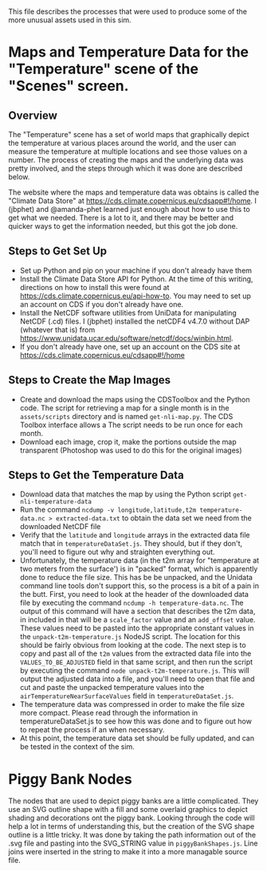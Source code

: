 This file describes the processes that were used to produce some of the more unusual assets used in this sim.

Maps and Temperature Data for the "Temperature" scene of the "Scenes" screen.
=============================================================================

Overview
--------

The "Temperature" scene has a set of world maps that graphically depict the temperature at various places around the
world, and the user can measure the temperature at multiple locations and see those values on a number.  The process of
creating the maps and the underlying data was pretty involved, and the steps through which it was done are described
below.

The website where the maps and temperature data was obtains is called the "Climate Data Store" at
https://cds.climate.copernicus.eu/cdsapp#!/home.  I (jbphet) and @amanda-phet learned just enough about how to use this
to get what we needed.  There is a lot to it, and there may be better and quicker ways to get the information needed,
but this got the job done.

Steps to Get Set Up
-------------------

+ Set up Python and pip on your machine if you don't already have them
+ Install the Climate Data Store API for Python.  At the time of this writing, directions on how to install this
were found at https://cds.climate.copernicus.eu/api-how-to. You may need to set up an account on CDS if you don't
already have one.
+ Install the NetCDF software utilities from UniData for manipulating NetCDF (.cd) files.  I (jbphet) installed the
netCDF4 v4.7.0 without DAP (whatever that is) from https://www.unidata.ucar.edu/software/netcdf/docs/winbin.html. 
+ If you don't already have one, set up an account on the CDS site at https://cds.climate.copernicus.eu/cdsapp#!/home

Steps to Create the Map Images
------------------------------

+ Create and download the maps using the CDSToolbox and the Python code.  The script for retrieving a  map for a single
 month is in the `assets/scripts` directory and is named `get-nli-map.py`.    The CDS Toolbox interface allows a The script needs to be run once for each month.
+ Download each image, crop it, make the portions outside the map transparent (Photoshop was used to do this for the
original images)

Steps to Get the Temperature Data
---------------------------------

+ Download data that matches the map by using the Python script `get-nli-temperature-data`
+ Run the command `ncdump -v longitude,latitude,t2m temperature-data.nc > extracted-data.txt` to obtain the data set we
need from the downloaded NetCDF file
+ Verify that the `latitude` and `longitude` arrays in the extracted data file match that in `temperatureDataSet.js`.
They should, but if they don't, you'll need to figure out why and straighten everything out. 
+ Unfortunately, the temperature data (in the t2m array for "temperature at two meters from the surface') is in "packed"
format, which is apparently done to reduce the file size.  This has be be unpacked, and the Unidata command line tools
don't support this, so the process is a bit of a pain in the butt.  First, you need to look at the header of the
downloaded data file by executing the command `ncdump -h temperature-data.nc`.  The output of this command will have a
section that describes the t2m data, in included in that will be a `scale_factor` value and an `add_offset` value.  
These values need to be pasted into the appropriate constant values in the `unpack-t2m-temperature.js` NodeJS script.
The location for this should be fairly obvious from looking at the code.  The next step is to copy and past all of the
`t2m` values from the extracted data file into the `VALUES_TO_BE_ADJUSTED` field in that same script, and then run the
script by executing the command `node unpack-t2m-temperature.js`.  This will output the adjusted data into a file, and
you'll need to open that file and cut and paste the unpacked temperature values into the
`airTemperatureNearSurfaceValues` field in `temperatureDataSet.js`.
+ The temperature data was compressed in order to make the file size more
compact.  Please read through the information in temperatureDataSet.js to
see how this was done and to figure out how to repeat the process if an
when necessary.
+ At this point, the temperature data set should be fully updated, and can be tested in the context of the sim.


Piggy Bank Nodes
================

The nodes that are used to depict piggy banks are a little complicated.  They
use an SVG outline shape with a fill and some overlaid graphics to depict
shading and decorations ont the piggy bank.  Looking through the code will help
a lot in terms of understanding this, but the creation of the SVG shape outline
is a little tricky.  It was done by taking the path information out of the
.svg file and pasting into the SVG_STRING value in `piggyBankShapes.js`.  Line
joins were inserted in the string to make it into a more managable source file.
